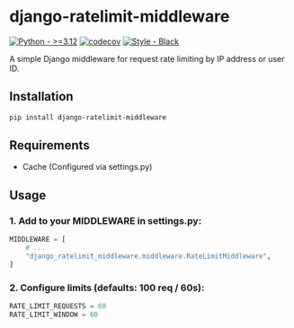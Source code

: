 # django-ratelimit-middleware


[![Python - >=3.12](https://img.shields.io/badge/Python->=3.12-2ea44f?logo=python&logoColor=yellow)](https://www.python.org/)
[![codecov](https://codecov.io/gh/k3y5tr0k3/django-ratelimit-middleware/branch/master/graph/badge.svg?token=nkXbpqFJot)](https://codecov.io/gh/k3y5tr0k3/django-ratelimit-middleware)
[![Style - Black](https://img.shields.io/badge/Style-Black-black?logo=stylelint&logoColor=white)](https://github.com/psf/black)

A simple Django middleware for request rate limiting by IP address or user ID.  

## Installation

```bash
pip install django-ratelimit-middleware
```

## Requirements
- Cache (Configured via settings.py)

## Usage

### 1. Add to your MIDDLEWARE in settings.py:

```python
MIDDLEWARE = [
    # ...
    "django_ratelimit_middleware.middleware.RateLimitMiddleware",
]
```

### 2. Configure limits (defaults: 100 req / 60s):

```python
RATE_LIMIT_REQUESTS = 60
RATE_LIMIT_WINDOW = 60
```


